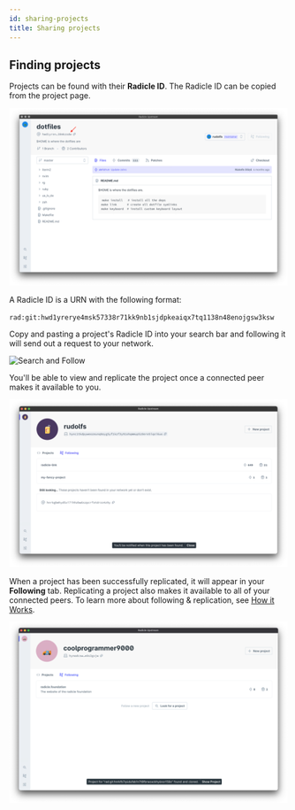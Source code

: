 ```yaml
---
id: sharing-projects
title: Sharing projects
---
```


## Finding projects

Projects can be found with their **Radicle ID**. The Radicle ID can be copied
from the project page.

![Radicle ID][ri]

A Radicle ID is a URN with the following format:

`rad:git:hwd1yrerye4msk57338r71kk9nb1sjdpkeaiqx7tq1138n48enojgsw3ksw`

Copy and pasting a project's Radicle ID into your search bar and following it
will send out a request to your network. 

![Search and Follow][sf]

You'll be able to view and replicate the project once a
connected peer makes it available to you. 

![Still Looking][sl]

When a project has been successfully replicated, it will appear in your
**Following** tab. Replicating a project also makes it available
to all of your connected peers. To learn more about following & replication, see 
[How it Works][un].

![Project Found][pf]

[fa]: understanding-radicle/faq.md
[ma]: understanding-radicle/glossary.md/#maintainer
[pr]: understanding-radicle/glossary.md/#project
[un]: understanding-radicle/how-it-works.md/#replication-model

[ri]: /img/radicle-id.png
[pf]: /img/project-found.png
[sf]: /img/search-and-follow.png
[sl]: /img/still-looking.png
